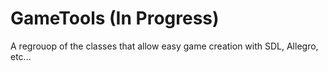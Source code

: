 # GameTools (In Progress)
 A regrouop of the classes that allow easy game creation with SDL, Allegro, etc...
